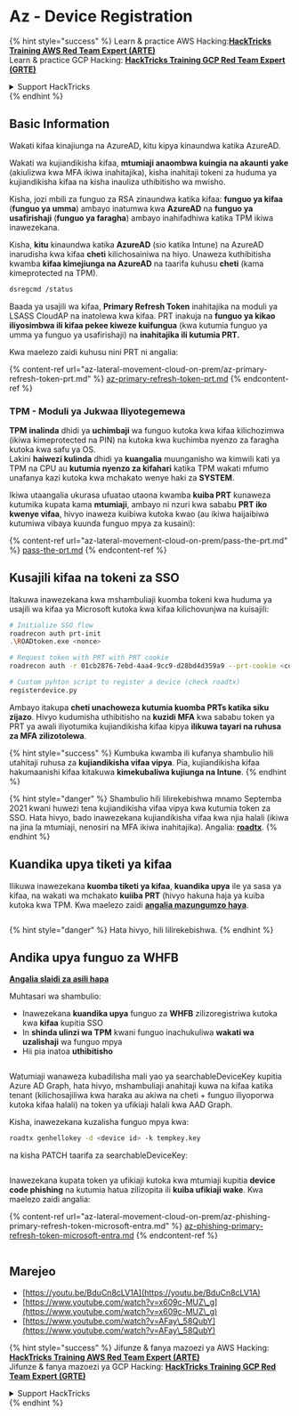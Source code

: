 # Az - Device Registration

{% hint style="success" %}
Learn & practice AWS Hacking:<img src="../../.gitbook/assets/image (1).png" alt="" data-size="line">[**HackTricks Training AWS Red Team Expert (ARTE)**](https://training.hacktricks.xyz/courses/arte)<img src="../../.gitbook/assets/image (1).png" alt="" data-size="line">\
Learn & practice GCP Hacking: <img src="../../.gitbook/assets/image (2).png" alt="" data-size="line">[**HackTricks Training GCP Red Team Expert (GRTE)**<img src="../../.gitbook/assets/image (2).png" alt="" data-size="line">](https://training.hacktricks.xyz/courses/grte)

<details>

<summary>Support HackTricks</summary>

* Check the [**subscription plans**](https://github.com/sponsors/carlospolop)!
* **Join the** 💬 [**Discord group**](https://discord.gg/hRep4RUj7f) or the [**telegram group**](https://t.me/peass) or **follow** us on **Twitter** 🐦 [**@hacktricks\_live**](https://twitter.com/hacktricks\_live)**.**
* **Share hacking tricks by submitting PRs to the** [**HackTricks**](https://github.com/carlospolop/hacktricks) and [**HackTricks Cloud**](https://github.com/carlospolop/hacktricks-cloud) github repos.

</details>
{% endhint %}

## Basic Information

Wakati kifaa kinajiunga na AzureAD, kitu kipya kinaundwa katika AzureAD.

Wakati wa kujiandikisha kifaa, **mtumiaji anaombwa kuingia na akaunti yake** (akiulizwa kwa MFA ikiwa inahitajika), kisha inahitaji tokeni za huduma ya kujiandikisha kifaa na kisha inauliza uthibitisho wa mwisho.

Kisha, jozi mbili za funguo za RSA zinaundwa katika kifaa: **funguo ya kifaa** (**funguo ya umma**) ambayo inatumwa kwa **AzureAD** na **funguo ya usafirishaji** (**funguo ya faragha**) ambayo inahifadhiwa katika TPM ikiwa inawezekana.

Kisha, **kitu** kinaundwa katika **AzureAD** (sio katika Intune) na AzureAD inarudisha kwa kifaa **cheti** kilichosainiwa na hiyo. Unaweza kuthibitisha kwamba **kifaa kimejiunga na AzureAD** na taarifa kuhusu **cheti** (kama kimeprotected na TPM).
```bash
dsregcmd /status
```
Baada ya usajili wa kifaa, **Primary Refresh Token** inahitajika na moduli ya LSASS CloudAP na inatolewa kwa kifaa. PRT inakuja na **funguo ya kikao iliyosimbwa ili kifaa pekee kiweze kuifungua** (kwa kutumia funguo ya umma ya funguo ya usafirishaji) na **inahitajika ili kutumia PRT.**

Kwa maelezo zaidi kuhusu nini PRT ni angalia:

{% content-ref url="az-lateral-movement-cloud-on-prem/az-primary-refresh-token-prt.md" %}
[az-primary-refresh-token-prt.md](az-lateral-movement-cloud-on-prem/az-primary-refresh-token-prt.md)
{% endcontent-ref %}

### TPM - Moduli ya Jukwaa Iliyotegemewa

**TPM** **inalinda** dhidi ya **uchimbaji** wa funguo kutoka kwa kifaa kilichozimwa (ikiwa kimeprotected na PIN) na kutoka kwa kuchimba nyenzo za faragha kutoka kwa safu ya OS.\
Lakini **haiwezi kulinda** dhidi ya **kuangalia** muunganisho wa kimwili kati ya TPM na CPU au **kutumia nyenzo za kifahari** katika TPM wakati mfumo unafanya kazi kutoka kwa mchakato wenye haki za **SYSTEM**.

Ikiwa utaangalia ukurasa ufuatao utaona kwamba **kuiba PRT** kunaweza kutumika kupata kama **mtumiaji**, ambayo ni nzuri kwa sababu **PRT iko kwenye vifaa**, hivyo inaweza kuibiwa kutoka kwao (au ikiwa haijaibiwa kutumiwa vibaya kuunda funguo mpya za kusaini):

{% content-ref url="az-lateral-movement-cloud-on-prem/pass-the-prt.md" %}
[pass-the-prt.md](az-lateral-movement-cloud-on-prem/pass-the-prt.md)
{% endcontent-ref %}

## Kusajili kifaa na tokeni za SSO

Itakuwa inawezekana kwa mshambuliaji kuomba tokeni kwa huduma ya usajili wa kifaa ya Microsoft kutoka kwa kifaa kilichovunjwa na kuisajili:
```bash
# Initialize SSO flow
roadrecon auth prt-init
.\ROADtoken.exe <nonce>

# Request token with PRT with PRT cookie
roadrecon auth -r 01cb2876-7ebd-4aa4-9cc9-d28bd4d359a9 --prt-cookie <cookie>

# Custom pyhton script to register a device (check roadtx)
registerdevice.py
```
Ambayo itakupa **cheti unachoweza kutumia kuomba PRTs katika siku zijazo**. Hivyo kudumisha uthibitisho na **kuzidi MFA** kwa sababu token ya PRT ya awali iliyotumika kujiandikisha kifaa kipya **ilikuwa tayari na ruhusa za MFA zilizotolewa**.

{% hint style="success" %}
Kumbuka kwamba ili kufanya shambulio hili utahitaji ruhusa za **kujiandikisha vifaa vipya**. Pia, kujiandikisha kifaa hakumaanishi kifaa kitakuwa **kimekubaliwa kujiunga na Intune**.
{% endhint %}

{% hint style="danger" %}
Shambulio hili lilirekebishwa mnamo Septemba 2021 kwani huwezi tena kujiandikisha vifaa vipya kwa kutumia token za SSO. Hata hivyo, bado inawezekana kujiandikisha vifaa kwa njia halali (ikiwa na jina la mtumiaji, nenosiri na MFA ikiwa inahitajika). Angalia: [**roadtx**](https://github.com/carlospolop/hacktricks-cloud/blob/master/pentesting-cloud/azure-security/az-lateral-movement-cloud-on-prem/az-roadtx-authentication.md).
{% endhint %}

## Kuandika upya tiketi ya kifaa

Ilikuwa inawezekana **kuomba tiketi ya kifaa**, **kuandika upya** ile ya sasa ya kifaa, na wakati wa mchakato **kuiiba PRT** (hivyo hakuna haja ya kuiba kutoka kwa TPM. Kwa maelezo zaidi [**angalia mazungumzo haya**](https://youtu.be/BduCn8cLV1A).

<figure><img src="../../.gitbook/assets/image (32).png" alt=""><figcaption></figcaption></figure>

{% hint style="danger" %}
Hata hivyo, hili lilirekebishwa.
{% endhint %}

## Andika upya funguo za WHFB

[**Angalia slaidi za asili hapa**](https://dirkjanm.io/assets/raw/Windows%20Hello%20from%20the%20other%20side\_nsec\_v1.0.pdf)

Muhtasari wa shambulio:

* Inawezekana **kuandika upya** funguo za **WHFB** zilizoregistriwa kutoka kwa **kifaa** kupitia SSO
* In **shinda ulinzi wa TPM** kwani funguo inachukuliwa **wakati wa uzalishaji** wa funguo mpya
* Hii pia inatoa **uthibitisho**

<figure><img src="../../.gitbook/assets/image (34).png" alt=""><figcaption></figcaption></figure>

Watumiaji wanaweza kubadilisha mali yao ya searchableDeviceKey kupitia Azure AD Graph, hata hivyo, mshambuliaji anahitaji kuwa na kifaa katika tenant (kilichosajiliwa kwa haraka au akiwa na cheti + funguo iliyoporwa kutoka kifaa halali) na token ya ufikiaji halali kwa AAD Graph.

Kisha, inawezekana kuzalisha funguo mpya kwa:
```bash
roadtx genhellokey -d <device id> -k tempkey.key
```
na kisha PATCH taarifa za searchableDeviceKey:

<figure><img src="../../.gitbook/assets/image (36).png" alt=""><figcaption></figcaption></figure>

Inawezekana kupata token ya ufikiaji kutoka kwa mtumiaji kupitia **device code phishing** na kutumia hatua zilizopita ili **kuiba ufikiaji wake**. Kwa maelezo zaidi angalia:

{% content-ref url="az-lateral-movement-cloud-on-prem/az-phishing-primary-refresh-token-microsoft-entra.md" %}
[az-phishing-primary-refresh-token-microsoft-entra.md](az-lateral-movement-cloud-on-prem/az-phishing-primary-refresh-token-microsoft-entra.md)
{% endcontent-ref %}

<figure><img src="../../.gitbook/assets/image (37).png" alt=""><figcaption></figcaption></figure>

## Marejeo

* [https://youtu.be/BduCn8cLV1A](https://youtu.be/BduCn8cLV1A)
* [https://www.youtube.com/watch?v=x609c-MUZ\_g](https://www.youtube.com/watch?v=x609c-MUZ\_g)
* [https://www.youtube.com/watch?v=AFay\_58QubY](https://www.youtube.com/watch?v=AFay\_58QubY)

{% hint style="success" %}
Jifunze & fanya mazoezi ya AWS Hacking:<img src="../../.gitbook/assets/image (1).png" alt="" data-size="line">[**HackTricks Training AWS Red Team Expert (ARTE)**](https://training.hacktricks.xyz/courses/arte)<img src="../../.gitbook/assets/image (1).png" alt="" data-size="line">\
Jifunze & fanya mazoezi ya GCP Hacking: <img src="../../.gitbook/assets/image (2).png" alt="" data-size="line">[**HackTricks Training GCP Red Team Expert (GRTE)**<img src="../../.gitbook/assets/image (2).png" alt="" data-size="line">](https://training.hacktricks.xyz/courses/grte)

<details>

<summary>Support HackTricks</summary>

* Angalia [**mpango wa usajili**](https://github.com/sponsors/carlospolop)!
* **Jiunge na** 💬 [**kikundi cha Discord**](https://discord.gg/hRep4RUj7f) au [**kikundi cha telegram**](https://t.me/peass) au **tufuatilie** kwenye **Twitter** 🐦 [**@hacktricks\_live**](https://twitter.com/hacktricks\_live)**.**
* **Shiriki mbinu za hacking kwa kuwasilisha PRs kwa** [**HackTricks**](https://github.com/carlospolop/hacktricks) na [**HackTricks Cloud**](https://github.com/carlospolop/hacktricks-cloud) repos za github.

</details>
{% endhint %}
